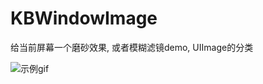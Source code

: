 # KBWindowImage



给当前屏幕一个磨砂效果, 或者模糊滤镜demo, UIImage的分类

![示例gif](http://i4.buimg.com/f9af13735b811c14.gif)